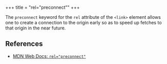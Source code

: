 +++
title = "rel=\"preconnect\""
+++

The `preconnect` keyword for the `rel` attribute of the `<link>` element allows one to create a connection to the origin early so as to speed up fetches to that origin in the near future.

## References

- [MDN Web Docs: `rel="preconnect"`](https://developer.mozilla.org/en-US/docs/Web/HTML/Reference/Attributes/rel/preconnect)
